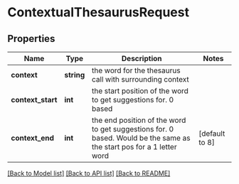 # ContextualThesaurusRequest

## Properties
Name | Type | Description | Notes
------------ | ------------- | ------------- | -------------
**context** | **string** | the word for the thesaurus call with surrounding context | 
**context_start** | **int** | the start position of the word to get suggestions for. 0 based | 
**context_end** | **int** | the end position of the word to get suggestions for. 0 based. Would be the same as the start pos for a 1 letter word | [default to 8]

[[Back to Model list]](../README.md#documentation-for-models) [[Back to API list]](../README.md#documentation-for-api-endpoints) [[Back to README]](../README.md)


